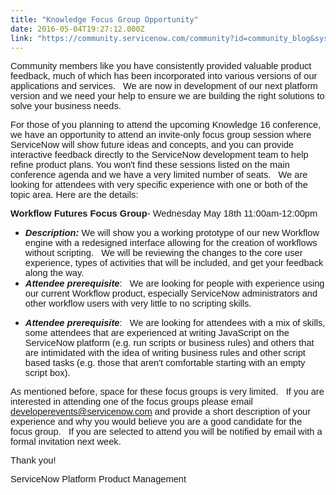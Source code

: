 ```yaml
---
title: "Knowledge Focus Group Opportunity"
date: 2016-05-04T19:27:12.000Z
link: "https://community.servicenow.com/community?id=community_blog&sys_id=bb6ceea1dbd0dbc01dcaf3231f96190b"
---
```

<p><span style="font-size: 11.0pt; font-family: 'Calibri',sans-serif;">Community members like you have consistently provided valuable product feedback, much of which has been incorporated into various versions of our applications and services.   We are now in development of our next platform version and we need your help to ensure we are building the right solutions to solve your business needs.   </span></p><p></p><p><span style="font-size: 11.0pt; font-family: 'Calibri',sans-serif;">For those of you planning to attend the upcoming Knowledge 16 conference, we have an opportunity to attend an invite-only focus group session where ServiceNow will show future ideas and concepts, and you can provide interactive feedback directly to the ServiceNow development team to help refine product plans. You won't find these sessions listed on the main conference agenda and we have a very limited number of seats.   We are looking for attendees with very specific experience with one or both of the topic area. Here are the details:</span></p><p></p><p><span style="font-size: 11.0pt; font-family: 'Calibri',sans-serif;"><strong>Workflow Futures Focus Group</strong></span><span style="font-size: 11.0pt; font-family: 'Calibri',sans-serif;">- Wednesday May 18th 11:00am-12:00pm </span></p><ul><li><span style="font-size: 11.0pt; font-family: 'Calibri',sans-serif;"><strong><em>Description:</em></strong></span><span style="font-size: 11.0pt; font-family: 'Calibri',sans-serif;"> We will show you a working prototype of our new Workflow engine with a redesigned interface allowing for the creation of workflows without scripting.   We will be reviewing the changes to the core user experience, types of activities that will be included, and get your feedback along the way.   </span></li><li><span style="font-size: 11.0pt; font-family: 'Calibri',sans-serif;"><strong><em>Attendee prerequisite</em></strong></span><span style="font-size: 11.0pt; font-family: 'Calibri',sans-serif;">:   We are looking for people with experience using our current Workflow product, especially ServiceNow administrators and other workflow users with very little to no scripting skills. </span></li></ul><ul><li><span style="font-size: 11.0pt; font-family: 'Calibri',sans-serif;"><strong><em>Attendee prerequisite</em></strong></span><span style="font-size: 11.0pt; font-family: 'Calibri',sans-serif;">:   We are looking for attendees with a mix of skills, some attendees that are experienced at writing JavaScript on the ServiceNow platform (e.g. run scripts or business rules) and others that are intimidated with the idea of writing business rules and other script based tasks (e.g. those that aren't comfortable starting with an empty script box). </span></li></ul><p></p><p><span style="font-size: 11.0pt; font-family: 'Calibri',sans-serif;">As mentioned before, space for these focus groups is very limited.   If you are interested in attending one of the focus groups please email <a title="veloperevents@servicenow.com" href="mailto:developerevents@servicenow.com">developerevents@servicenow.com</a> and provide a short description of your experience and why you would believe you are a good candidate for the focus group.   If you are selected to attend you will be notified by email with a formal invitation next week. </span></p><p></p><p><span style="font-size: 11.0pt; font-family: 'Calibri',sans-serif;">Thank you! </span></p><p></p><p><span style="font-size: 11.0pt; font-family: 'Calibri',sans-serif;">ServiceNow Platform Product Management </span></p>